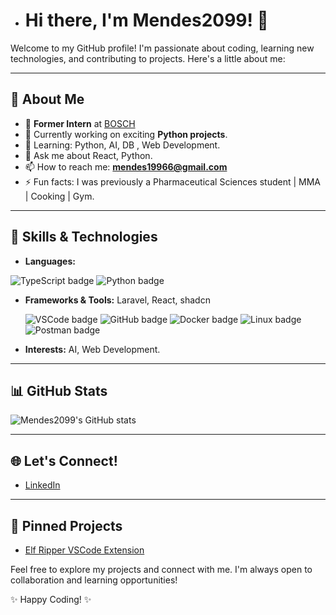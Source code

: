 <!-- <p align="center">
  <img src="./assets/hero-laptop.png" alt="Hero image" width="300"/>
</p> -->

- # Hi there, I'm Mendes2099! 👋

Welcome to my GitHub profile! I'm passionate about coding, learning new technologies, and contributing to projects. Here's a little about me:

---

## 🌟 About Me

- 🤖 **Former Intern** at [BOSCH](https://github.com/orgs/BOSCH)
- 🔭 Currently working on exciting **Python projects**.
- 🌱 Learning: Python, AI, DB , Web Development.
- 💬 Ask me about React, Python.
- 📫 How to reach me: **mendes19966@gmail.com**
- ⚡ Fun facts: I was previously a Pharmaceutical Sciences student | MMA | Cooking | Gym.

---

## 🚀 Skills & Technologies

- **Languages:** </p>
<img src="https://img.shields.io/badge/TypeScript-gray?logo=typescript" alt="TypeScript badge">
<img src="https://img.shields.io/badge/Python-gray?logo=python" alt="Python badge">
</p>

- **Frameworks & Tools:** Laravel, React, shadcn <p><img src="https://img.shields.io/badge/VSCode-gray?logo=visual-studio-code&logoColor=white" alt="VSCode badge">
  <img src="https://img.shields.io/badge/GitHub-gray?logo=github" alt="GitHub badge">
  <img src="https://img.shields.io/badge/Docker-gray?logo=docker&logoColor=blue" alt="Docker badge">
  <img src="https://img.shields.io/badge/Linux-gray?logo=linux" alt="Linux badge">
  <img src="https://img.shields.io/badge/Postman-gray?logo=postman" alt="Postman badge"></p>
- **Interests:** AI, Web Development.

---

## 📊 GitHub Stats

![Mendes2099's GitHub stats](https://github-readme-stats.vercel.app/api?username=Mendes2099&show_icons=true&theme=radical)

---

## 🌐 Let's Connect!

- [LinkedIn](https://www.linkedin.com/in/your-profile)
<!-- - [Website/Portfolio](https://your-website.com)-->

---

## 🚀 Pinned Projects

- [Elf Ripper VSCode Extension](https://github.com/hmfcpt/elf-ripper-extension/tree/main)

Feel free to explore my projects and connect with me. I'm always open to collaboration and learning opportunities!

✨ Happy Coding! ✨
